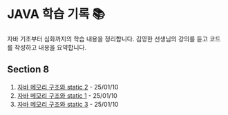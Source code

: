 # JAVA 학습 기록 📚

자바 기초부터 심화까지의 학습 내용을 정리합니다.
김영한 선생님의 강의를 듣고 코드를 작성하고 내용을 요약합니다.

## Section 8
1. [자바 메모리 구조와 static 2](src/Section8/8-2.md) - 25/01/10
2. [자바 메모리 구조와 static 1](src/Section8/8-1.md) - 25/01/10
3. [자바 메모리 구조와 static 3](src/Section8/8-3.md) - 25/01/10

